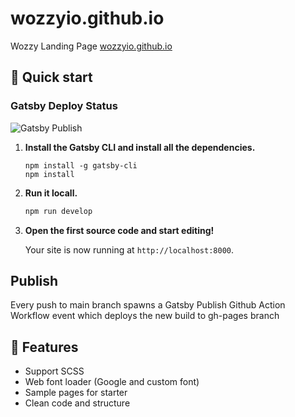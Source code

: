 # wozzyio.github.io
Wozzy Landing Page [wozzyio.github.io](https://wozzyio.github.io/)

## 🚀 Quick start
### Gatsby Deploy Status
![Gatsby Publish](https://github.com/wozzyio/wozzyio.github.io/workflows/Gatsby%20Publish/badge.svg)

1. **Install the Gatsby CLI and install all the dependencies.**

   ```shell
   npm install -g gatsby-cli
   npm install
   ```

2. **Run it locall.**

   ```sh
   npm run develop
   ```

3. **Open the first source code and start editing!**

   Your site is now running at `http://localhost:8000`.

## Publish
Every push to main branch spawns a Gatsby Publish Github Action Workflow event which deploys the new build to gh-pages branch 

## 🧐 Features
* Support SCSS
* Web font loader (Google and custom font)
* Sample pages for starter
* Clean code and structure
